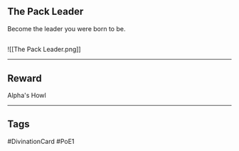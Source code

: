 ## The Pack Leader
Become the leader you were born to be.
## 
![[The Pack Leader.png]]

---
## Reward
Alpha's Howl

---
## Tags
#DivinationCard
#PoE1